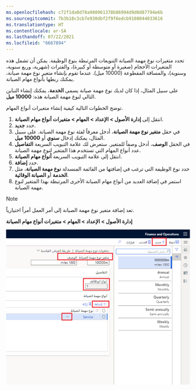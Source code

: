 ```yaml
---
ms.openlocfilehash: c72f1da0d78a980961378b86994d9d0d87794e6b
ms.sourcegitcommit: 7b3b18c3cb7e930dbf2f9f6edcb9108044033616
ms.translationtype: HT
ms.contentlocale: ar-SA
ms.lasthandoff: 07/22/2021
ms.locfileid: "6667894"
---
```

تحدد متغيرات نوع مهمة الصيانة التنويعات المرتبطة بنوع الوظيفة. يمكن أن تشمل هذه المتغيرات الأحجام (صغيرة أو متوسطة أو كبيرة)، والفترات (شهرية، وربع سنوية، وسنوية)، والمسافة المقطوعة (10000 ميل). عندما تقوم بإنشاء متغير نوع مهمة صيانة، يمكنك ربطها بأنواع مهام الصيانة. 

على سبيل المثال، إذا كان لديك نوع مهمة صيانة يسمى **الخدمة**، يمكنك إنشاء التباين التالي لنوع مهمة الصيانة هذه: **10000 ميل**. 

توضح الخطوات التالية كيفية إنشاء متغيرات أنواع المهام.

1.  انتقل إلى **إدارة الأصول > الإعداد > المهام > متغيرات أنواع مهام الصيانة**.
2.  حدد **جديد**.
3.  في حقل **متغير نوع مهمة الصيانة**، أدخل معرفاً لفئة نوع مهمة الصيانة. على سبيل المثال، يمكنك إدخال **سنوي** أو **10000 ميل**.
4.  في الحقل **الوصف**، أدخل وصفاً للمتغير.
ستعرض لك علامة التبويب السريعة **التفاصيل** عدد أنواع المهام التي تستخدم هذا المتغير لنوع مهمة الصيانة.
5.  انتقل إلى علامة التبويب السريعة **أنواع مهام الصيانة**.
6.  حدد **إضافة**.
7.  حدد نوع الوظيفة التي ترغب في إضافتها من القائمة المنسدلة **نوع مهمة الصيانة**، مثل **الخدمة** أو **الصيانة الوقائية**.
8.  استمر في إضافة العديد من أنواع مهام الصيانة الأخرى المرتبطة بهذا المتغير لنوع مهمة الصيانة.

> [!NOTE]
> تعد إضافة متغير نوع مهمة الصيانة إلى أمر العمل أمراً اختيارياً.

**إدارة الأصول > الإعداد > المهام > متغيرات أنواع مهام الصيانة**

![لقطة شاشة لصفحة "متغيرات أنواع مهام الصيانة".](../media/maintenance-job-type-variant-ssm.png)


